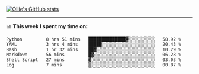 <!--
**icedpanda/icedpanda** is a ✨ _special_ ✨ repository because its `README.md` (this file) appears on your GitHub profile.

Here are some ideas to get you started:

- 🔭 I’m currently working on ...
- 🌱 I’m currently learning ...
- 👯 I’m looking to collaborate on ...
- 🤔 I’m looking for help with ...
- 💬 Ask me about ...
- 📫 How to reach me: ...
- 😄 Pronouns: ...
- ⚡ Fun fact: ...
-->
[![Ollie's GitHub stats](https://github-readme-stats-icedpanda.vercel.app/api?username=icedpanda&count_private=true&show_icons=true)](https://github.com/icedpanda)

---
📊 **This week I spent my time on:**
<!--START_SECTION:waka-->

```text
Python         8 hrs 51 mins   ██████████████▓░░░░░░░░░░   58.92 %
YAML           3 hrs 4 mins    █████░░░░░░░░░░░░░░░░░░░░   20.43 %
Bash           1 hr 32 mins    ██▓░░░░░░░░░░░░░░░░░░░░░░   10.29 %
Markdown       56 mins         █▓░░░░░░░░░░░░░░░░░░░░░░░   06.28 %
Shell Script   27 mins         ▓░░░░░░░░░░░░░░░░░░░░░░░░   03.03 %
Log            7 mins          ▒░░░░░░░░░░░░░░░░░░░░░░░░   00.87 %
```

<!--END_SECTION:waka-->
